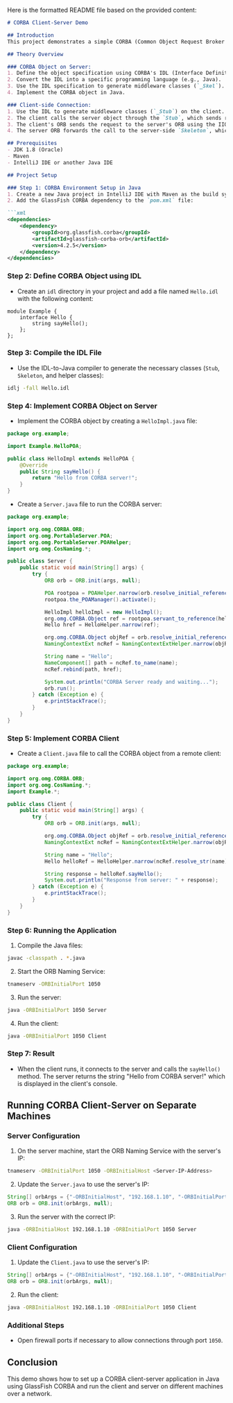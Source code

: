 Here is the formatted README file based on the provided content:

```markdown
# CORBA Client-Server Demo

## Introduction
This project demonstrates a simple CORBA (Common Object Request Broker Architecture) Client-Server application. CORBA is a middleware that allows objects to communicate with each other across networks, using the Internet Inter-ORB Protocol (IIOP). This demo uses the GlassFish CORBA library and Java.

## Theory Overview

### CORBA Object on Server:
1. Define the object specification using CORBA's IDL (Interface Definition Language).
2. Convert the IDL into a specific programming language (e.g., Java).
3. Use the IDL specification to generate middleware classes (`_Skel`).
4. Implement the CORBA object in Java.

### Client-side Connection:
1. Use the IDL to generate middleware classes (`_Stub`) on the client.
2. The client calls the server object through the `Stub`, which sends requests to the ORB (Object Request Broker).
3. The client's ORB sends the request to the server's ORB using the IIOP protocol.
4. The server ORB forwards the call to the server-side `Skeleton`, which executes the corresponding method on the CORBA object.

## Prerequisites
- JDK 1.8 (Oracle)
- Maven
- IntelliJ IDE or another Java IDE

## Project Setup

### Step 1: CORBA Environment Setup in Java
1. Create a new Java project in IntelliJ IDE with Maven as the build system.
2. Add the GlassFish CORBA dependency to the `pom.xml` file:

```xml
<dependencies>
    <dependency>
        <groupId>org.glassfish.corba</groupId>
        <artifactId>glassfish-corba-orb</artifactId>
        <version>4.2.5</version>
    </dependency>
</dependencies>
```

### Step 2: Define CORBA Object using IDL
- Create an `idl` directory in your project and add a file named `Hello.idl` with the following content:

```idl
module Example {
    interface Hello {
        string sayHello();
    };
};
```

### Step 3: Compile the IDL File
- Use the IDL-to-Java compiler to generate the necessary classes (`Stub`, `Skeleton`, and helper classes):

```bash
idlj -fall Hello.idl
```

### Step 4: Implement CORBA Object on Server
- Implement the CORBA object by creating a `HelloImpl.java` file:

```java
package org.example;

import Example.HelloPOA;

public class HelloImpl extends HelloPOA {
    @Override
    public String sayHello() {
        return "Hello from CORBA server!";
    }
}
```

- Create a `Server.java` file to run the CORBA server:

```java
package org.example;

import org.omg.CORBA.ORB;
import org.omg.PortableServer.POA;
import org.omg.PortableServer.POAHelper;
import org.omg.CosNaming.*;

public class Server {
    public static void main(String[] args) {
        try {
            ORB orb = ORB.init(args, null);

            POA rootpoa = POAHelper.narrow(orb.resolve_initial_references("RootPOA"));
            rootpoa.the_POAManager().activate();

            HelloImpl helloImpl = new HelloImpl();
            org.omg.CORBA.Object ref = rootpoa.servant_to_reference(helloImpl);
            Hello href = HelloHelper.narrow(ref);

            org.omg.CORBA.Object objRef = orb.resolve_initial_references("NameService");
            NamingContextExt ncRef = NamingContextExtHelper.narrow(objRef);

            String name = "Hello";
            NameComponent[] path = ncRef.to_name(name);
            ncRef.rebind(path, href);

            System.out.println("CORBA Server ready and waiting...");
            orb.run();
        } catch (Exception e) {
            e.printStackTrace();
        }
    }
}
```

### Step 5: Implement CORBA Client
- Create a `Client.java` file to call the CORBA object from a remote client:

```java
package org.example;

import org.omg.CORBA.ORB;
import org.omg.CosNaming.*;
import Example.*;

public class Client {
    public static void main(String[] args) {
        try {
            ORB orb = ORB.init(args, null);

            org.omg.CORBA.Object objRef = orb.resolve_initial_references("NameService");
            NamingContextExt ncRef = NamingContextExtHelper.narrow(objRef);

            String name = "Hello";
            Hello helloRef = HelloHelper.narrow(ncRef.resolve_str(name));

            String response = helloRef.sayHello();
            System.out.println("Response from server: " + response);
        } catch (Exception e) {
            e.printStackTrace();
        }
    }
}
```

### Step 6: Running the Application
1. Compile the Java files:

```bash
javac -classpath . *.java
```

2. Start the ORB Naming Service:

```bash
tnameserv -ORBInitialPort 1050
```

3. Run the server:

```bash
java -ORBInitialPort 1050 Server
```

4. Run the client:

```bash
java -ORBInitialPort 1050 Client
```

### Step 7: Result
- When the client runs, it connects to the server and calls the `sayHello()` method. The server returns the string "Hello from CORBA server!" which is displayed in the client's console.

## Running CORBA Client-Server on Separate Machines

### Server Configuration
1. On the server machine, start the ORB Naming Service with the server's IP:

```bash
tnameserv -ORBInitialPort 1050 -ORBInitialHost <Server-IP-Address>
```

2. Update the `Server.java` to use the server's IP:

```java
String[] orbArgs = {"-ORBInitialHost", "192.168.1.10", "-ORBInitialPort", "1050"};
ORB orb = ORB.init(orbArgs, null);
```

3. Run the server with the correct IP:

```bash
java -ORBInitialHost 192.168.1.10 -ORBInitialPort 1050 Server
```

### Client Configuration
1. Update the `Client.java` to use the server's IP:

```java
String[] orbArgs = {"-ORBInitialHost", "192.168.1.10", "-ORBInitialPort", "1050"};
ORB orb = ORB.init(orbArgs, null);
```

2. Run the client:

```bash
java -ORBInitialHost 192.168.1.10 -ORBInitialPort 1050 Client
```

### Additional Steps
- Open firewall ports if necessary to allow connections through port `1050`.

## Conclusion
This demo shows how to set up a CORBA client-server application in Java using GlassFish CORBA and run the client and server on different machines over a network.
```
